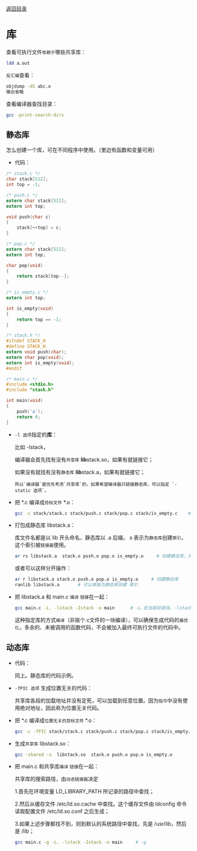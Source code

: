 [返回目录](/README.md)

库
===========================

查看可执行文件`依赖于`哪些共享库：

```bash
ldd a.out
```

`反汇编`查看：

```bash
objdump -dS abc.o
输出省略
```

查看编译器查找目录：

```bash
gcc -print-search-dirs
````

静态库
----------

怎么创建一个库，可在不同程序中使用。（里边有函数和变量可用）

- 代码：

```c
/* stack.c */
char stack[512];
int top = -1;
```

```c
/* push.c */
extern char stack[512];
extern int top;

void push(char c)
{
	stack[++top] = c;
}
```

```c
/* pop.c */
extern char stack[512];
extern int top;

char pop(void)
{
	return stack[top--];
}
```

```c
/* is_empty.c */
extern int top;

int is_empty(void)
{
	return top == -1;
}
```

```c
/* stack.h */
#ifndef STACK_H
#define STACK_H
extern void push(char);
extern char pop(void);
extern int is_empty(void);
#endif
```

```c
/* main.c */
#include <stdio.h>
#include "stack.h"

int main(void)
{
	push('a');
	return 0;
}
```


- `-l 选项`指定的**库**：

  比如 -lstack，

  编译器会首先找有没有`共享库` **lib**stack.so，如果有就链接它；

  如果没有就找有没有`静态库` **lib**stack.a，如果有就链接它；

  ```
  所以`编译器`是优先考虑`共享库`的，如果希望编译器只链接静态库，可以指定 `-static 选项`。
  ```

- 把 *.c 编译成`目标文件` *.o：

  ```bash
  gcc -c stack/stack.c stack/push.c stack/pop.c stack/is_empty.c    # 生成了 stack.o push.o pop.o is_empty.o
  ```

- 打包成静态库 libstack.a：

  库文件名都是以 lib 开头命名，静态库以 .a 后缀。 s 表示为`静态库`创建`索引`，这个索引被`链接器`使用。

  ```bash
  ar rs libstack.a  stack.o push.o pop.o is_empty.o     # 创建静态库，并为静态库创建 索引。
  ```

  或者可以这样分开操作：

  ```bash
  ar r libstack.a stack.o push.o pop.o is_empty.o     # 创建静态库
  ranlib libstack.a       # 可以单独为静态库创建 索引
  ```

- 把 libstack.a 和 main.c `编译` `链接`在一起：

  ```bash
  gcc main.c -L. -lstack -Istack -o main      # -L.在当前目录找，-lstack 就是 libstack.a！
  ```

  这种指定库的方式`编译`（非挨个.c文件的一块编译），可以确保生成代码的`最优化`，多余的、未被调用的函数代码，不会被加入最终可执行文件的代码中。

动态库
----------

- 代码：

  同上。静态库的代码示例。

- `-fPIC 选项` 生成位置无关的代码：

  共享库各段的加载地址并没有定死，可以加载到任意位置。因为`指令`中没有使用绝对地址，因此称为位置无关代码。

- 把 *.c 编译成`位置无关的目标文件` *.o：

  ```bash
  gcc -c -fPIC stack/stack.c stack/push.c stack/pop.c stack/is_empty.c
  ```

- 生成`共享库` libstack.so：

  ```bash
  gcc -shared -o  libstack.so  stack.o push.o pop.o is_empty.o
  ```

- 把 main.c 和共享库`编译` `链接`在一起：

  共享库的搜索路径，由`动态链接器`决定

    1.首先在环境变量 LD_LIBRARY_PATH 所记录的路径中查找；

    2.然后从缓存文件 /etc/ld.so.cache 中查找。这个缓存文件由 ldconfig 命令读取配置文件 /etc/ld.so.conf 之后生成；

    3.如果上述步骤都找不到，则到默认的系统路径中查找，先是 /usr/lib，然后是 /lib；

  ```bash
  gcc main.c -g -L. -lstack -Istack -o main     # -g
  ```
